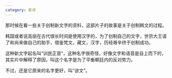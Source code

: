 ```yaml
---
category: 影评
---
```


那时候在看一些关于创制新文字的资料，这部片子的故事是关于创制韩文的过程。

韩国或者说高丽在古代很长时间是使用汉字的，为了创制自己的文字，世宗大王请了和尚来做自己的助手，借鉴梵文，藏文，汉字，历经艰辛终于创制成功。

这种新文字起名叫“训民正音”，这种名字很奇怪，好像文字和语音是自上而下的，其实片中解释了原因，叫这个名字是为了平衡朝廷内的反对势力。

不过，还是它原来的名字更好，叫“谚文”。
